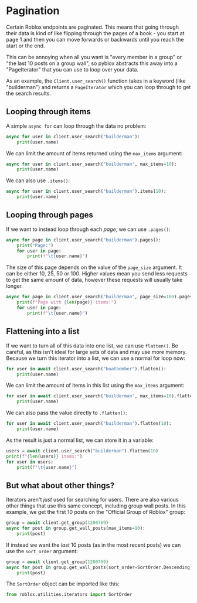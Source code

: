# Pagination
Certain Roblox endpoints are paginated. This means that going through their data is kind of like flipping through the
pages of a book - you start at page 1 and then you can move forwards or backwards until you reach the start or the end.

This can be annoying when all you want is "every member in a group" or "the last 10 posts on a group wall", so pyblox
abstracts this away into a "PageIterator" that you can use to loop over your data.

As an example, the `Client.user_search()` function takes in a keyword (like "builderman") and returns a `PageIterator`
which you can loop through to get the search results.

## Looping through items
A simple `async for` can loop through the data no problem:
```python
async for user in client.user_search("builderman"):
    print(user.name)
```
We can limit the amount of items returned using the `max_items` argument:
```python
async for user in client.user_search("builderman", max_items=10):
    print(user.name)
```
We can also use `.items()`:
```python
async for user in client.user_search("builderman").items(10):
    print(user.name)
```

## Looping through pages
If we want to instead loop through each *page*, we can use `.pages()`:
```python
async for page in client.user_search("builderman").pages():
    print("Page:")
    for user in page:
        print(f"\t{user.name}")
```
The size of this page depends on the value of the `page_size` argument. It can be either 10, 25, 50 or 100. 
Higher values mean you send less requests to get the same amount of data, however these requests will usually take 
longer.

```python
async for page in client.user_search("builderman", page_size=100).pages():
    print(f"Page with {len(page)} items:")
    for user in page:
        print(f"\t{user.name}")
```

## Flattening into a list
If we want to turn all of this data into one list, we can use `flatten()`. Be careful, as this isn't ideal for large
sets of data and may use more memory. Because we turn this iterator into a list, we can use a normal for loop now:
```python
for user in await client.user_search("boatbomber").flatten():
    print(user.name)
```
We can limit the amount of items in this list using the `max_items` argument:
```python
for user in await client.user_search("builderman", max_items=10).flatten():
    print(user.name)
```
We can also pass the value directly to `.flatten()`:
```python
for user in await client.user_search("builderman").flatten(10):
    print(user.name)
```
As the result is just a normal list, we can store it in a variable:
```python
users = await client.user_search("builderman").flatten(10)
print(f"{len(users)} items:")
for user in users:
    print(f"\t{user.name}")
```

## But what about other things?
Iterators aren't *just* used for searching for users. There are also various other things that use this same concept,
including group wall posts. In this example, we get the first 10 posts on the "Official Group of Roblox" group:
```python
group = await client.get_group(1200769)
async for post in group.get_wall_posts(max_items=10):
    print(post)
```
If instead we want the *last* 10 posts (as in the most recent posts) we can use the `sort_order` argument:
```python
group = await client.get_group(1200769)
async for post in group.get_wall_posts(sort_order=SortOrder.Descending, max_items=10):
    print(post)
```
The `SortOrder` object can be imported like this:
```python
from roblox.utilities.iterators import SortOrder
```
